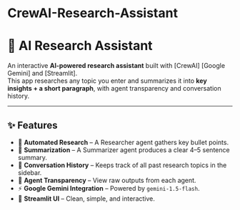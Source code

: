 # CrewAI-Research-Assistant

# 🤖 AI Research Assistant

An interactive **AI-powered research assistant** built with [CrewAI] [Google Gemini] and [Streamlit].  
This app researches any topic you enter and summarizes it into **key insights + a short paragraph**, with agent transparency and conversation history.

---

## ✨ Features

- 🔎 **Automated Research** – A Researcher agent gathers key bullet points.
- 📝 **Summarization** – A Summarizer agent produces a clear 4–5 sentence summary.
- 📜 **Conversation History** – Keeps track of all past research topics in the sidebar.
- 👀 **Agent Transparency** – View raw outputs from each agent.
- ⚡ **Google Gemini Integration** – Powered by `gemini-1.5-flash`.
- 🎨 **Streamlit UI** – Clean, simple, and interactive.

